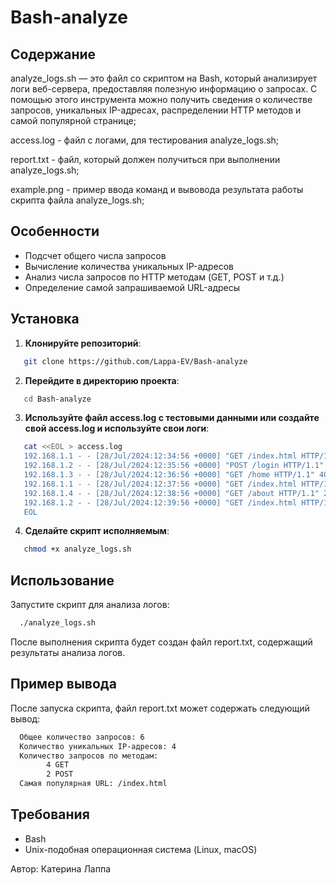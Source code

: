 # Bash-analyze

## Содержание

analyze_logs.sh — это файл со скриптом на Bash, который анализирует логи веб-сервера, предоставляя полезную информацию о запросах. С помощью этого инструмента можно получить сведения о количестве запросов, уникальных IP-адресах, распределении HTTP методов и самой популярной странице;

access.log - файл с логами, для тестирования analyze_logs.sh;

report.txt - файл, который должен получиться при выполнении analyze_logs.sh;

example.png - пример ввода команд и вывовода результата работы скрипта файла analyze_logs.sh;

## Особенности

- Подсчет общего числа запросов
- Вычисление количества уникальных IP-адресов
- Анализ числа запросов по HTTP методам (GET, POST и т.д.)
- Определение самой запрашиваемой URL-адресы

## Установка

1. **Клонируйте репозиторий**:
```bash
   git clone https://github.com/Lappa-EV/Bash-analyze
```

2. **Перейдите в директорию проекта**:
```bash
   cd Bash-analyze
```

3. **Используйте файл access.log с тестовыми данными или создайте свой access.log и используйте свои логи**:
```bash
   cat <<EOL > access.log
   192.168.1.1 - - [28/Jul/2024:12:34:56 +0000] "GET /index.html HTTP/1.1" 200 1234 
   192.168.1.2 - - [28/Jul/2024:12:35:56 +0000] "POST /login HTTP/1.1" 200 567 
   192.168.1.3 - - [28/Jul/2024:12:36:56 +0000] "GET /home HTTP/1.1" 404 890 
   192.168.1.1 - - [28/Jul/2024:12:37:56 +0000] "GET /index.html HTTP/1.1" 200 1234 
   192.168.1.4 - - [28/Jul/2024:12:38:56 +0000] "GET /about HTTP/1.1" 200 432 
   192.168.1.2 - - [28/Jul/2024:12:39:56 +0000] "GET /index.html HTTP/1.1" 200 1234 
   EOL
```
4. **Сделайте скрипт исполняемым**:
```bash
   chmod +x analyze_logs.sh
```

## Использование

Запустите скрипт для анализа логов:
```bash
  ./analyze_logs.sh
```
После выполнения скрипта будет создан файл report.txt, содержащий результаты анализа логов.

## Пример вывода

После запуска скрипта, файл report.txt может содержать следующий вывод:
```bash
  Общее количество запросов: 6
  Количество уникальных IP-адресов: 4
  Количество запросов по методам:
        4 GET
        2 POST
  Самая популярная URL: /index.html
```

## Требования

 - Bash
 - Unix-подобная операционная система (Linux, macOS)

Автор: Катерина Лаппа


